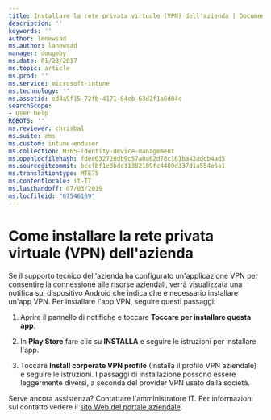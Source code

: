 ```yaml
---
title: Installare la rete privata virtuale (VPN) dell'azienda | Documentazione Microsoft
description: ''
keywords: ''
author: lenewsad
ms.author: lanewsad
manager: dougeby
ms.date: 01/23/2017
ms.topic: article
ms.prod: ''
ms.service: microsoft-intune
ms.technology: ''
ms.assetid: ed4a9f15-72fb-4171-84cb-63d2f1a6d04c
searchScope:
- User help
ROBOTS: ''
ms.reviewer: chrisbal
ms.suite: ems
ms.custom: intune-enduser
ms.collection: M365-identity-device-management
ms.openlocfilehash: fdee032728db9c57a0a62d78c161ba43adcb4ad5
ms.sourcegitcommit: bccfbf1e3bdc31382189fc4489d337d1a554e6a1
ms.translationtype: MTE75
ms.contentlocale: it-IT
ms.lasthandoff: 07/03/2019
ms.locfileid: "67546169"
---
```

# <a name="how-to-install-your-companys-virtual-private-network-vpn"></a>Come installare la rete privata virtuale (VPN) dell'azienda

Se il supporto tecnico dell'azienda ha configurato un'applicazione VPN per consentire la connessione alle risorse aziendali, verrà visualizzata una notifica sul dispositivo Android che indica che è necessario installare un'app VPN. Per installare l'app VPN, seguire questi passaggi:

1. Aprire il pannello di notifiche e toccare **Toccare per installare questa app**.

2. In **Play Store** fare clic su **INSTALLA** e seguire le istruzioni per installare l'app.

3. Toccare **Install corporate VPN profile** (Installa il profilo VPN aziendale) e seguire le istruzioni. I passaggi di installazione possono essere leggermente diversi, a seconda del provider VPN usato dalla società.


Serve ancora assistenza? Contattare l'amministratore IT. Per informazioni sul contatto vedere il [sito Web del portale aziendale](https://go.microsoft.com/fwlink/?linkid=2010980).
